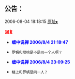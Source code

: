## 公告：
2006-08-04 18:18:15
[原址▸](http://www.fxgan.com/chan_time/2006_07_12/250.htm)





**<font color='red'>回复</font>**


- **<font color='blue'>缠中说禅 2006/8/4 21:18:47</font>**
- ```
  罗锅和烂桃是不是同一个人啊？
  ```
- **<font color='blue'>缠中说禅 2006/8/4 23:09:25</font>**
- ```
  楼上和罗锅是同一人？
  ```
